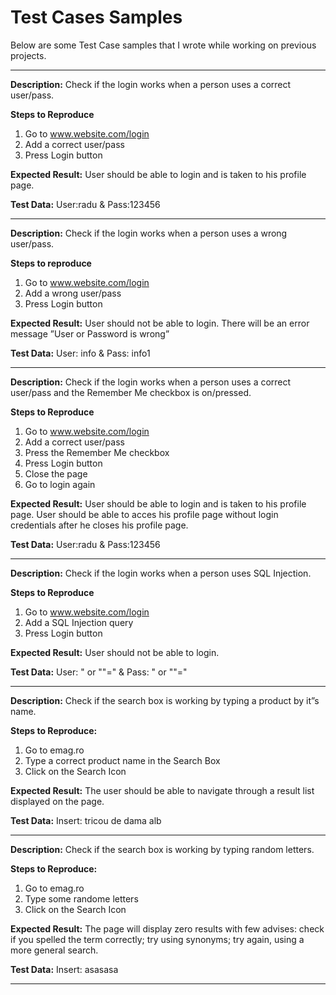 # Test Cases Samples

Below are some Test Case samples that I wrote while working on previous projects.

---------------------

**Description:**
Check if the login works when a person uses a correct user/pass.

**Steps to Reproduce**
1. Go to www.website.com/login
2. Add a correct user/pass
3. Press Login button

**Expected Result:**
User should be able to login and is taken to his profile page.

**Test Data:**
User:radu & Pass:123456

---------------------
**Description:**
Check if the login works when a person uses a wrong user/pass.

**Steps to reproduce**
1. Go to www.website.com/login
2. Add a wrong user/pass
3. Press Login button

**Expected Result:**
User should not be able to login. There will be an error message ”User or Password is wrong”

**Test Data:**
User: info & Pass: info1

------------------

**Description:**
Check if the login works when a person uses a correct user/pass and the Remember Me checkbox is on/pressed.

 **Steps to Reproduce**
1. Go to www.website.com/login
2. Add a correct user/pass
3. Press the Remember Me checkbox
4. Press Login button
5. Close the page
6. Go to login again

**Expected Result:**
User should be able to login and is taken to his profile page.
User should be able to acces his profile page without login credentials after he closes his profile page.

**Test Data:**
User:radu & Pass:123456

---------------------
**Description:**
Check if the login works when a person uses SQL Injection.

**Steps to Reproduce**
1. Go to www.website.com/login
2. Add a SQL Injection query
3. Press Login button

**Expected Result:**
User should not be able to login.

**Test Data:**
User: " or ""=" & Pass: " or ""="

-----------------------

**Description:**
Check if the search box is working by typing a product by it”s name.

**Steps to Reproduce:**
1. Go to emag.ro
2. Type a correct product name in the Search Box
3. Click on the Search Icon

**Expected Result:**
The user should be able to navigate through a result list displayed on the page.

**Test Data:** 
Insert: tricou de dama alb 

------------------------

**Description:**
Check if the search box is working by typing random letters.

**Steps to Reproduce:**
1. Go to emag.ro
2. Type some randome letters
3. Click on the Search Icon

**Expected Result:**
The page will display zero results with few advises: check if you spelled the term correctly; try using synonyms; try again, using a more general search.

**Test Data:** 
Insert: asasasa

----------------------
